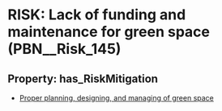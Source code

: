 # RISK: __Lack of funding and maintenance for green space__ (PBN__Risk_145)

## Property: has_RiskMitigation

* [Proper planning, designing, and managing of green space](PBN__RiskMitigation_171)

